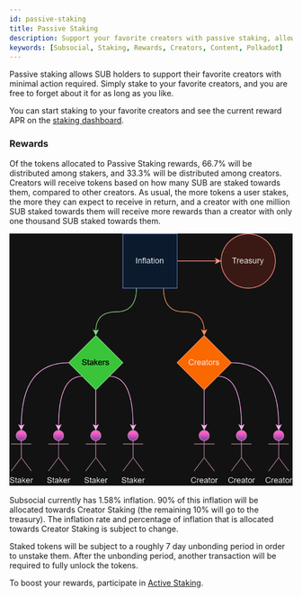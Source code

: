 ```yaml
---
id: passive-staking
title: Passive Staking
description: Support your favorite creators with passive staking, allowing you to stake and forget, while still receiving rewards.
keywords: [Subsocial, Staking, Rewards, Creators, Content, Polkadot]
---
```


Passive staking allows SUB holders to support their favorite creators with minimal action required.
Simply stake to your favorite creators, and you are free to forget about it for as long as you like.

You can start staking to your favorite creators and see the current reward APR on the [staking dashboard](https://sub.id/creators).

### Rewards

Of the tokens allocated to Passive Staking rewards, 66.7% will be distributed among stakers, and 33.3% will be distributed among creators.
Creators will receive tokens based on how many SUB are staked towards them, compared to other creators. 
As usual, the more tokens a user stakes, the more they can expect to receive in return, 
and a creator with one million SUB staked towards them will receive more rewards than a creator with only one thousand SUB staked towards them.

![](../../../static/img/staking.png)

Subsocial currently has 1.58% inflation. 90% of this inflation will be allocated 
towards Creator Staking (the remaining 10% will go to the treasury).
The inflation rate and percentage of inflation that is allocated towards Creator Staking is subject to change.

Staked tokens will be subject to a roughly 7 day unbonding period in order to unstake them. 
After the unbonding period, another transaction will be required to fully unlock the tokens.

To boost your rewards, participate in [Active Staking](https://docs.subsocial.network/docs/basics/creatorstaking/active-staking).





